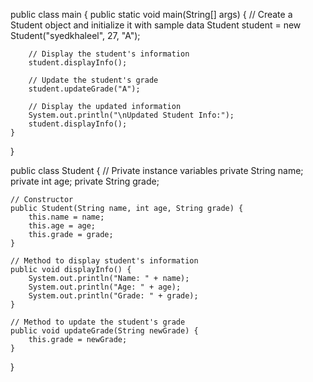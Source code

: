 public class main {
    public static void main(String[] args) {
        // Create a Student object and initialize it with sample data
        Student student = new Student("syedkhaleel", 27, "A");

        // Display the student's information
        student.displayInfo();

        // Update the student's grade
        student.updateGrade("A");

        // Display the updated information
        System.out.println("\nUpdated Student Info:");
        student.displayInfo();
    }
}

public class Student {
    // Private instance variables
    private String name;
    private int age;
    private String grade;

    // Constructor
    public Student(String name, int age, String grade) {
        this.name = name;
        this.age = age;
        this.grade = grade;
    }

    // Method to display student's information
    public void displayInfo() {
        System.out.println("Name: " + name);
        System.out.println("Age: " + age);
        System.out.println("Grade: " + grade);
    }

    // Method to update the student's grade
    public void updateGrade(String newGrade) {
        this.grade = newGrade;
    }
}
